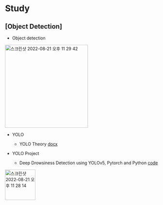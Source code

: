 # Study

## [Object Detection]
 * Object detection
 <img width="273" alt="스크린샷 2022-08-21 오후 11 29 42" src="https://user-images.githubusercontent.com/108512808/185796038-850edb1f-cefd-4795-86f8-22c7a7e6dd39.png">
 
 * YOLO
   * YOLO Theory [docx](https://github.com/chanbyeol01/Study/blob/main/YOLO/YOLO_Theory.docx)
 
 * YOLO Project
   * Deep Drowsiness Detection using YOLOv5, Pytorch and Python [code](https://github.com/chanbyeol01/Study/blob/main/YOLO/Deep%20Drowsiness%20Detection%20Tutorial.ipynb)
   
 <img width="100" alt="스크린샷 2022-08-21 오후 11 28 14" src="https://user-images.githubusercontent.com/108512808/185796201-2a0c7559-a00c-4d50-abb5-824b0a259f5a.png">
